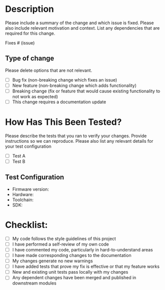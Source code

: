 # Description

Please include a summary of the change and which issue is fixed. Please also
include relevant motivation and context. List any dependencies that are required
for this change.

Fixes # (issue)

## Type of change

Please delete options that are not relevant.

* [ ] Bug fix (non-breaking change which fixes an issue)
* [ ] New feature (non-breaking change which adds functionality)
* [ ] Breaking change (fix or feature that would cause existing functionality to
  not work as expected)
* [ ] This change requires a documentation update

# How Has This Been Tested?

Please describe the tests that you ran to verify your changes. Provide
instructions so we can reproduce. Please also list any relevant details for your
test configuration

* [ ] Test A
* [ ] Test B

## Test Configuration
* Firmware version:
* Hardware:
* Toolchain:
* SDK:

# Checklist:

* [ ] My code follows the style guidelines of this project
* [ ] I have performed a self-review of my own code
* [ ] I have commented my code, particularly in hard-to-understand areas
* [ ] I have made corresponding changes to the documentation
* [ ] My changes generate no new warnings
* [ ] I have added tests that prove my fix is effective or that my feature works
* [ ] New and existing unit tests pass locally with my changes
* [ ] Any dependent changes have been merged and published in downstream modules
